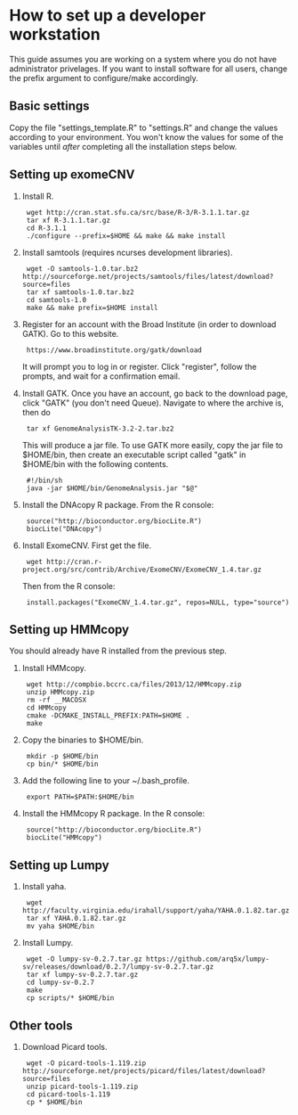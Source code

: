 How to set up a developer workstation
=====================================

This guide assumes you are working on a system where you do not have
administrator privelages. If you want to install software for all users,
change the prefix argument to configure/make accordingly.


Basic settings
--------------

Copy the file "settings\_template.R" to "settings.R" and change the values
according to your environment. You won't know the values for some of the
variables until _after_ completing all the installation steps below.


Setting up exomeCNV
-------------------

1. Install R.

        wget http://cran.stat.sfu.ca/src/base/R-3/R-3.1.1.tar.gz
        tar xf R-3.1.1.tar.gz
        cd R-3.1.1
        ./configure --prefix=$HOME && make && make install

2. Install samtools (requires ncurses development libraries).

        wget -O samtools-1.0.tar.bz2 http://sourceforge.net/projects/samtools/files/latest/download?source=files 
        tar xf samtools-1.0.tar.bz2
        cd samtools-1.0
        make && make prefix=$HOME install

3. Register for an account with the Broad Institute (in order to download
   GATK). Go to this website.

        https://www.broadinstitute.org/gatk/download

   It will prompt you to log in or register. Click "register", follow the
   prompts, and wait for a confirmation email. 
   
4. Install GATK. Once you have an account, go back to the download page, click
   "GATK" (you don't need Queue). Navigate to where the archive is, then do

        tar xf GenomeAnalysisTK-3.2-2.tar.bz2

   This will produce a jar file. To use GATK more easily, copy the jar file to
   $HOME/bin, then create an executable script called "gatk" in $HOME/bin with
   the following contents.

        #!/bin/sh
        java -jar $HOME/bin/GenomeAnalysis.jar "$@"

5. Install the DNAcopy R package. From the R console:

        source("http://bioconductor.org/biocLite.R")
        biocLite("DNAcopy")

7. Install ExomeCNV. First get the file.

        wget http://cran.r-project.org/src/contrib/Archive/ExomeCNV/ExomeCNV_1.4.tar.gz

    Then from the R console:

        install.packages("ExomeCNV_1.4.tar.gz", repos=NULL, type="source")

Setting up HMMcopy
------------------

You should already have R installed from the previous step.

1. Install HMMcopy.

        wget http://compbio.bccrc.ca/files/2013/12/HMMcopy.zip
        unzip HMMcopy.zip
        rm -rf __MACOSX
        cd HMMcopy
        cmake -DCMAKE_INSTALL_PREFIX:PATH=$HOME .
        make

2. Copy the binaries to $HOME/bin.

        mkdir -p $HOME/bin
        cp bin/* $HOME/bin

3. Add the following line to your ~/.bash_profile.

        export PATH=$PATH:$HOME/bin

4. Install the HMMcopy R package. In the R console:

        source("http://bioconductor.org/biocLite.R")
        biocLite("HMMcopy")

Setting up Lumpy
----------------

1. Install yaha.

        wget http://faculty.virginia.edu/irahall/support/yaha/YAHA.0.1.82.tar.gz
        tar xf YAHA.0.1.82.tar.gz
        mv yaha $HOME/bin

2. Install Lumpy.

        wget -O lumpy-sv-0.2.7.tar.gz https://github.com/arq5x/lumpy-sv/releases/download/0.2.7/lumpy-sv-0.2.7.tar.gz
        tar xf lumpy-sv-0.2.7.tar.gz
        cd lumpy-sv-0.2.7
        make
        cp scripts/* $HOME/bin

Other tools
-----------

1. Download Picard tools.

        wget -O picard-tools-1.119.zip http://sourceforge.net/projects/picard/files/latest/download?source=files
        unzip picard-tools-1.119.zip
        cd picard-tools-1.119
        cp * $HOME/bin

